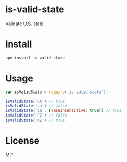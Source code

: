 # is-valid-state

Validate U.S. state

# Install

```bash
npm install is-valid-state
```

# Usage

```javascript
var isValidState = require('is-valid-state');

isValidState('CA') // true
isValidState('ca') // false
isValidState('ca', {caseInsensitive: true}) // true
isValidState('FZ') // false
isValidState('AZ') // true
```

# License

MIT
